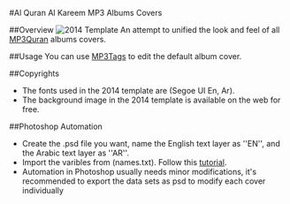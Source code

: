 #Al Quran Al Kareem MP3 Albums Covers

##Overview
![2014 Template](https://raw.githubusercontent.com/iJadou/QuranMP3Covers/master/Covers/2014/Abdulbasit_Mojawwd.jpg)
An attempt to unified the look and feel of all [MP3Quran](http://www.mp3quran.net) albums covers.

##Usage
You can use [MP3Tags](http://www.mp3tag.de/en/download.html) to edit the default album cover.

##Copyrights
- The fonts used in the 2014 template are (Segoe UI En, Ar).
- The background image in the 2014 template is available on the web for free.

##Photoshop Automation
- Create the .psd file you want, name the English text layer as ''EN'', and the Arabic text layer as ''AR''.
- Import the varibles from (names.txt). Follow this [tutorial](http://graphicdesign.stackexchange.com/questions/4866/how-to-create-a-batch-job-numbering-images-writing-text-on-them-from-1-to-100).
- Automation in Photoshop usually needs minor modifications, it's recommended to export the data sets as psd to modify each cover individually


